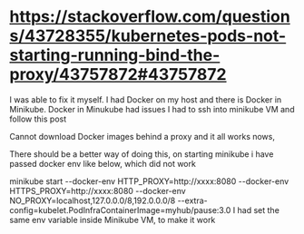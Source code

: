 

# https://stackoverflow.com/questions/43728355/kubernetes-pods-not-starting-running-bind-the-proxy/43757872#43757872


I was able to fix it myself. I had Docker on my host and there is Docker in Minikube. Docker in Minukube had issues I had to ssh into minikube VM and follow this post

Cannot download Docker images behind a proxy and it all works nows,

There should be a better way of doing this, on starting minikube i have passed docker env like below, which did not work

minikube start --docker-env HTTP_PROXY=http://xxxx:8080 --docker-env HTTPS_PROXY=http://xxxx:8080 
--docker-env NO_PROXY=localhost,127.0.0.0/8,192.0.0.0/8 --extra-config=kubelet.PodInfraContainerImage=myhub/pause:3.0
I had set the same env variable inside Minikube VM, to make it work